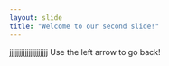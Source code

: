 ```yaml
---
layout: slide
title: "Welcome to our second slide!"
---
```

jjjjjjjjjjjjjjjjjjjj
Use the left arrow to go back!
